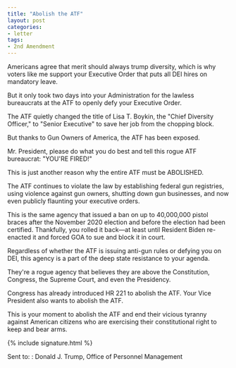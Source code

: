 ```yaml
---
title: "Abolish the ATF"
layout: post
categories:
- letter
tags:
- 2nd Amendment
---
```


Americans agree that merit should always trump diversity, which is why voters like me support your Executive Order that puts all DEI hires on mandatory leave. 

But it only took two days into your Administration for the lawless bureaucrats at the ATF to openly defy your Executive Order.  

The ATF quietly changed the title of Lisa T. Boykin, the "Chief Diversity Officer," to "Senior Executive" to save her job from the chopping block. 

But thanks to Gun Owners of America, the ATF has been exposed. 

Mr. President, please do what you do best and tell this rogue ATF bureaucrat: "YOU'RE FIRED!" 

This is just another reason why the entire ATF must be ABOLISHED. 

The ATF continues to violate the law by establishing federal gun registries, using violence against gun owners, shutting down gun businesses, and now even publicly flaunting your executive orders. 

This is the same agency that issued a ban on up to 40,000,000 pistol braces after the November 2020 election and before the election had been certified. Thankfully, you rolled it back—at least until Resident Biden re-enacted it and forced GOA to sue and block it in court. 

Regardless of whether the ATF is issuing anti-gun rules or defying you on DEI, this agency is a part of the deep state resistance to your agenda. 

They're a rogue agency that believes they are above the Constitution, Congress, the Supreme Court, and even the Presidency.  

Congress has already introduced HR 221 to abolish the ATF. Your Vice President also wants to abolish the ATF. 

This is your moment to abolish the ATF and end their vicious tyranny against American citizens who are exercising their constitutional right to keep and bear arms. 

{% include signature.html %}

Sent to:
: Donald J. Trump, Office of Personnel Management
